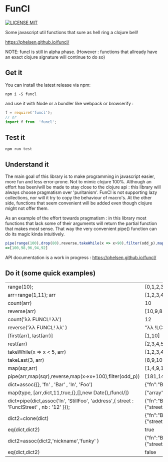 # FunCl
[![LICENSE MIT](https://img.shields.io/npm/l/funcl.svg)](https://www.npmjs.com/package/funcl)


Some javascript util functions that sure as hell ring a clojure bell!

https://phelsen.github.io/funcl/

NOTE: funcl is still in alpha phase.
(However : functions that allready have an exact clojure signature will continue to do so)

## Get it 

You can install the latest release via npm:

```shell
npm i -S funcl
```

and use it with Node or a bundler like webpack or browserify  : 

```javascript
f = require('funcl');
// or 
import f from  'funcl'; 
```


## Test it 

```shell
npm run test
```

## Understand it

The main goal of this library is to make programming in javascript easier, more fun and less error-prone. Not to mimic clojure 100%. 
Although an effort has been/will be made to stay close to the clojure api : this library will always choose pragmatism over 'puritanism'. 
FunCl is not supporting lazy collections, nor will it try to copy the behaviour of macro's. 
At the other side, functions that seem convenient will be added even though clojure might not offer them. 

As an example of the effort towards pragmatism : in this library most functions that lack some of their arguments will return the partial function that makes most sense. 
That way the very convenient pipe() function can do its magic kinda intuitively. 


```javascript
pipe(range(100),drop(80),reverse,takeWhile(x => x>90),filter(odd_p),map(inc))
=>[100,98,96,94,92]
```


API documentation is a work in progress :  https://phelsen.github.io/funcl/


## Do it (some quick examples)
|||
|--- |--- |
|range(10);|[0,1,2,3,4,5,6,7,8,9]|
|arr=range(1,11); arr|[1,2,3,4,5,6,7,8,9,10]|
|count(arr)|10|
|reverse(arr)|[10,9,8,7,6,5,4,3,2,1]|
|count('λλ FUNCL! λλ') |12|
|reverse('λλ FUNCL! λλ' )|"λλ !LCNUF λλ"|
|[first(arr), last(arr)]|[1,10]|
|rest(arr)|[2,3,4,5,6,7,8,9,10]|
|takeWhile(x => x < 5, arr)|[1,2,3,4]|
|takeLast(3, arr)|[8,9,10]|
|map(sqr,arr)|[1,4,9,16,25,36,49,64,81,100]|
|pipe(arr,map(sqr),reverse,map(x=>x+100),filter(odd_p))|[181,149,125,109,101]|
|dict=assoc({}, 'fn' , 'Bar' , 'ln', 'Foo')|{"fn":"Bar","ln":"Foo"}|
|map(type, [arr,dict,11,true,{},[],new Date(),/funcl/])|["array","map","number","boolean","map","array","date","regexp"]|
|dict=pipe(dict,assoc('ln', 'StillFoo', 'address',{ street : 'FunclStreet' , nb :  '12' }));|{"fn":"Bar","ln":"StillFoo","address":{"street":"FunclStreet","nb":"12"}}|
|dict2=clone(dict)|{"fn":"Bar","ln":"StillFoo","address":{"street":"FunclStreet","nb":"12"}}|
|eq(dict,dict2)|true|
|dict2=assoc(dict2,'nickname','funky' )|{"fn":"Bar","ln":"StillFoo","address":{"street":"FunclStreet","nb":"12"},"nickname":"funky"}|
|eq(dict,dict2)|false|